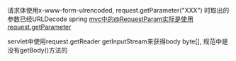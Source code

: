 
请求体使用x-www-form-ulrencoded,
request.getParameter("XXX") 时取出的参数已经URLDecode
spring mvc中的@RequestParam实际是使用request.getParameter

servlet中使用request.getReader getInputStream来获得body byte[], 规范中是没有getBody()方法的

